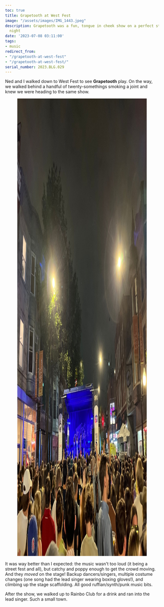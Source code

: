 ```yaml
---
toc: true
title: Grapetooth at West Fest
image: "/assets/images/IMG_1443.jpeg"
description: Grapetooth was a fun, tongue in cheek show on a perfect sticky summer
  night
date: '2023-07-08 03:11:00'
tags:
- music
redirect_from:
- "/grapetooth-at-west-fest"
- "/grapetooth-at-west-fest/"
serial_number: 2023.BLG.029
---
```

Ned and I walked down to West Fest to see **Grapetooth** play. On the way, we walked behind a handful of twenty-somethings smoking a joint and knew we were heading to the same show.

<figure class="kg-card kg-image-card kg-width-wide"><img src="/assets/images/IMG_1443-1.jpeg" class="kg-image" alt=""  width="2000" height="1500"  sizes="(min-width: 1200px) 1200px"></figure>

It was way better than I expected: the music wasn't too loud (it being a street fest and all), but catchy and poppy enough to get the crowd moving. And they _moved_ on the stage! Backup dancers/singers, multiple costume changes (one song had the lead singer wearing boxing gloves!), and climbing up the stage scaffolding. All good ruffian/synth/punk music bits.

After the show, we walked up to Rainbo Club for a drink and ran into the lead singer. Such a small town.

